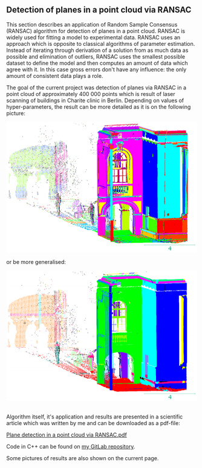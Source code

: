 <html>
<body>
	<h2>Detection of planes in a point cloud via RANSAC</h2>
	<p>This section describes an application of Random Sample Consensus (RANSAC) algorithm for detection of planes in a point cloud.
	RANSAC is widely used for fitting a model to experimental data. RANSAC uses an approach which is opposite to classical algorithms of parameter estimation. Instead of iterating through derivation of a solution from as much data as possible and elimination of outliers, RANSAC uses the smallest possible dataset to define the model and then computes an amount of data which agree with it. In this case gross errors don't have any influence: the only amount of consistent data plays a role.</p>
	<p>The goal of the current project was detection of planes via RANSAC in a point cloud of approximately 400 000 points which is result of laser scanning of buildings in Charite clinic in Berlin. Depending on values of hyper-parameters, the result can be more detailed as it is on the following picture:</p>
	<img src="images/ransac1.PNG" width="746">
	<p>or be more generalised:</p>
	<img src="images/ransac2.PNG" width="746"> <br> <br>
	<p>Algorithm itself, it's application and results are presented in a scientific article which was written by me and can be downloaded as a pdf-file: </p> 
	<p><a href="images/ransac.pdf">Plane detection in a point cloud via RANSAC.pdf</a> </p>
	<p>Code in C++ can be found on <a href="https://gitlab.tubit.tu-berlin.de/users/kuramin/projects">my GitLab repository</a>. </p>
	<p>Some pictures of results are also shown on the current page. 		
</body>
</html>